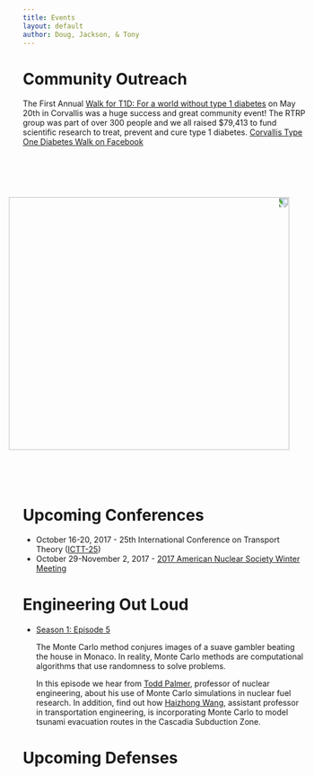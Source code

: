 ```yaml
---
title: Events
layout: default
author: Doug, Jackson, & Tony
---
```


# Community Outreach
The First Annual [Walk for T1D: For a world without type 1 diabetes](http://www2.jdrf.org/site/TR/TeamJDRF/OregonSWWashingtonChapter4532?pg=entry&fr_id=6480) on May 20th in Corvallis was a huge success and great community event!  The RTRP group was part of over 300 people and we all raised $79,413 to fund scientific research to treat, prevent and cure type 1 diabetes. [Corvallis Type One Diabetes Walk on Facebook](https://www.facebook.com/CorvallisWalk4T1D/)

<br>
<br>
<br>
<img src="{{ site.url }}Events/2017-05-20 11.11.41.jpg" width="450" height="500" style="-webkit-transform:rotate(90deg);">
<br>
<br>
<br>

# Upcoming Conferences
* October 16-20, 2017 - 25th International Conference on Transport Theory ([ICTT-25](https://ictt-2017.llnl.gov))
* October 29-November 2, 2017 - [2017 American Nuclear Society Winter Meeting](http://www.ans.org/meetings/c_1)
  

# Engineering Out Loud

* [Season 1: Episode 5](http://engineering.oregonstate.edu/episode-5-odds-ends)

  The Monte Carlo method conjures images of a suave gambler beating the house in Monaco. In reality, Monte Carlo methods are computational algorithms that use randomness to solve problems. 

  In this episode we hear from [Todd Palmer](http://ne.oregonstate.edu/todd-s-palmer), professor of nuclear engineering, about his use of Monte Carlo simulations in nuclear fuel research. In addition, find out how [Haizhong Wang](http://cce.oregonstate.edu/wang), assistant professor in transportation engineering, is incorporating Monte Carlo to model tsunami evacuation routes in the Cascadia Subduction Zone.
  
# Upcoming Defenses
